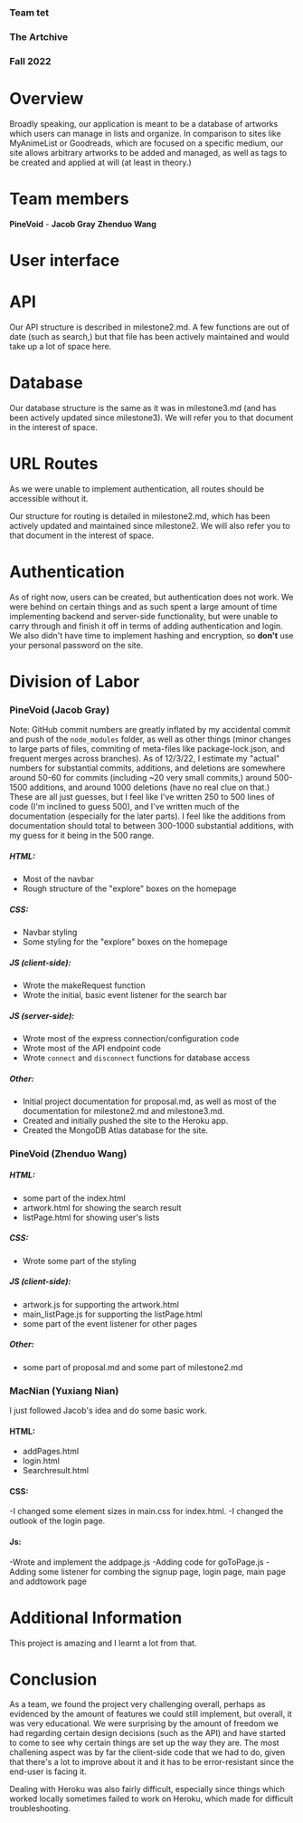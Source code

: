 ### Team tet
### The Artchive
### Fall 2022

# Overview

Broadly speaking, our application is meant to be a database of artworks which users can manage in lists and organize. In comparison to sites like MyAnimeList or Goodreads, which are focused on a specific medium, our site allows arbitrary artworks to be added and managed, as well as tags to be created and applied at will (at least in theory.)

# Team members
**PineVoid** - **Jacob Gray**  **Zhenduo Wang**

# User interface



# API

Our API structure is described in milestone2.md. A few functions are out of date (such as search,) but that file has been actively maintained and would take up a lot of space here.

# Database

Our database structure is the same as it was in milestone3.md (and has been actively updated since milestone3). We will refer you to that document in the interest of space.

# URL Routes

As we were unable to implement authentication, all routes should be accessible without it.

Our structure for routing is detailed in milestone2.md, which has been actively updated and maintained since milestone2. We will also refer you to that document in the interest of space.

# Authentication

As of right now, users can be created, but authentication does not work. We were behind on certain things and as such spent a large amount of time implementing backend and server-side functionality, but were unable to carry through and finish it off in terms of adding authentication and login. We also didn't have time to implement hashing and encryption, so **don't** use your personal password on the site.


# Division of Labor

### PineVoid (Jacob Gray)
Note: GitHub commit numbers are greatly inflated by my accidental commit and push of the `node_modules` folder, as well as other things (minor changes to large parts of files, commiting of meta-files like package-lock.json, and frequent merges across branches). As of 12/3/22, I estimate my "actual" numbers for substantial commits, additions, and deletions are somewhere around 50-60 for commits (including ~20 very small commits,) around 500-1500 additions, and around 1000 deletions (have no real clue on that.) 
These are all just guesses, but I feel like I've written 250 to 500 lines of code (I'm inclined to guess 500), and I've written much of the documentation (especially for the later parts). I feel like the additions from documentation should total to between 300-1000 substantial additions, with my guess for it being in the 500 range.

##### HTML: 
- Most of the navbar
- Rough structure of the "explore" boxes on the homepage

##### CSS: 
- Navbar styling
- Some styling for the "explore" boxes on the homepage

##### JS (client-side):
- Wrote the makeRequest function
- Wrote the initial, basic event listener for the search bar

##### JS (server-side):
- Wrote most of the express connection/configuration code
- Wrote most of the API endpoint code
- Wrote `connect` and `disconnect` functions for database access

##### Other:
- Initial project documentation for proposal.md, as well as most of the documentation for milestone2.md and milestone3.md. 
- Created and initially pushed the site to the Heroku app.
- Created the MongoDB Atlas database for the site.

### PineVoid (Zhenduo Wang)

##### HTML: 
- some part of the index.html
- artwork.html for showing the search result
- listPage.html for showing user's lists

##### CSS: 
- Wrote some part of the styling

##### JS (client-side):
- artwork.js for supporting the artwork.html
- main_listPage.js for supporting the listPage.html
- some part of the event listener for other pages

##### Other:
- some part of proposal.md and some part of milestone2.md

### MacNian (Yuxiang Nian)
I just followed Jacob's idea and do some basic work.
#### HTML:
- addPages.html
- login.html 
- Searchresult.html

#### CSS:
-I changed some element sizes in main.css for index.html.
-I changed the outlook of the login page.

#### Js:
-Wrote and implement the addpage.js
-Adding code for goToPage.js
-Adding some listener for combing the signup page, login page, main page and addtowork page

# Additional Information
This project is amazing and I learnt a lot from that.
# Conclusion

As a team, we found the project very challenging overall, perhaps as evidenced by the amount of features we could still implement, but overall, it was very educational. We were surprising by the amount of freedom we had regarding certain design decisions (such as the API) and have started to come to see why certain things are set up the way they are. The most challening aspect was by far the client-side code that we had to do, given that there's a lot to improve about it and it has to be error-resistant since the end-user is facing it.

Dealing with Heroku was also fairly difficult, especially since things which worked locally sometimes failed to work on Heroku, which made for difficult troubleshooting.
